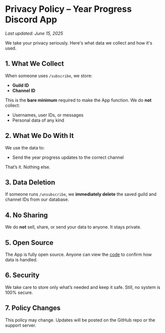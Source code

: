 # Privacy Policy – Year Progress Discord App

_Last updated: June 15, 2025_

We take your privacy seriously. Here's what data we collect and how it's used.

## 1. What We Collect
When someone uses `/subscribe`, we store:
- **Guild ID**
- **Channel ID**

This is the **bare minimum** required to make the App function. We do **not** collect:
- Usernames, user IDs, or messages  
- Personal data of any kind

## 2. What We Do With It
We use the data to:
- Send the year progress updates to the correct channel

That’s it. Nothing else.

## 3. Data Deletion
If someone runs `/unsubscribe`, we **immediately delete** the saved guild and channel IDs from our database.

## 4. No Sharing
We do **not** sell, share, or send your data to anyone. It stays private.

## 5. Open Source
The App is fully open source. Anyone can view the [code](https://github.com/ronykax/year-progress) to confirm how data is handled.

## 6. Security
We take care to store only what’s needed and keep it safe. Still, no system is 100% secure.

## 7. Policy Changes
This policy may change. Updates will be posted on the GitHub repo or the support server.
